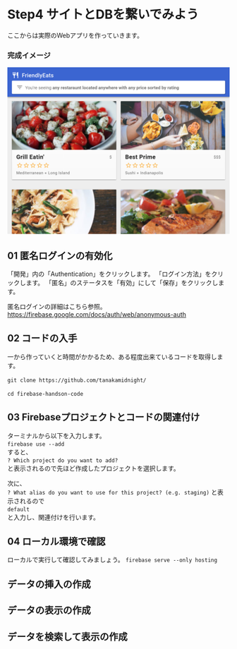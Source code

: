 # Step4 サイトとDBを繋いでみよう

ここからは実際のWebアプリを作っていきます。

### 完成イメージ
![](step04_image.png)


## 01 匿名ログインの有効化

「開発」内の「Authentication」をクリックします。
「ログイン方法」をクリックします。
「匿名」のステータスを「有効」にして「保存」をクリックします。

匿名ログインの詳細はこちら参照。
https://firebase.google.com/docs/auth/web/anonymous-auth


## 02 コードの入手

一から作っていくと時間がかかるため、ある程度出来ているコードを取得します。

`git clone https://github.com/tanakamidnight/`

`cd firebase-handson-code`


## 03 Firebaseプロジェクトとコードの関連付け
ターミナルから以下を入力します。  
`firebase use --add`  
すると、  
`? Which project do you want to add? `  
と表示されるので先ほど作成したプロジェクトを選択します。

次に、  
`? What alias do you want to use for this project? (e.g. staging)`
と表示されるので  
`default`  
と入力し、関連付けを行います。


## 04 ローカル環境で確認

ローカルで実行して確認してみましょう。
`firebase serve --only hosting`


## データの挿入の作成


## データの表示の作成

## データを検索して表示の作成

